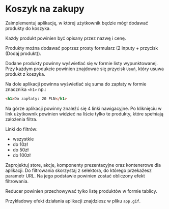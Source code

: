 # Koszyk na zakupy

Zaimplementuj aplikację, w której użytkownik będzie mógł dodawać produkty do koszyka.

Każdy produkt powinien być opisany przez nazwę i cenę.

Produkty można dodawać poprzez prosty formularz (2 inputy + przycisk (Dodaj produkt)).

Dodane produkty powinny wyświetlać się w formie listy wypunktowanej. Przy każdym produkcie powinien znajdować się przycisk `Usuń`, który usuwa produkt z koszyka.

Na dole aplikacji powinna wyświetlać się suma do zapłaty w formie znacznika `<h1>` np.:

```html
<h1>Do zapłaty: 20 PLN</h1>
```

Na górze aplikacji powinny znaleźć się 4 linki nawigacyjne. Po kliknięciu w link użytkownik powinien widzieć na liście tylko te produkty, które spełniają założenia filtra.

Linki do filtrów:

- wszystkie
- do 10zł
- do 50zł
- do 100zł

Zaprojektuj store, akcje, komponenty prezentacyjne oraz kontenerowe dla aplikacji. Do filtrowania skorzystaj z selektora, do którego przekażesz parametr URL.
Na jego podstawie powinien zostać obliczony efekt filtrowania.

Reducer powinien przechowywać tylko listę produktów w formie tablicy.

Przykładowy efekt działania aplikacji znajdziesz w pliku `app.gif`.
